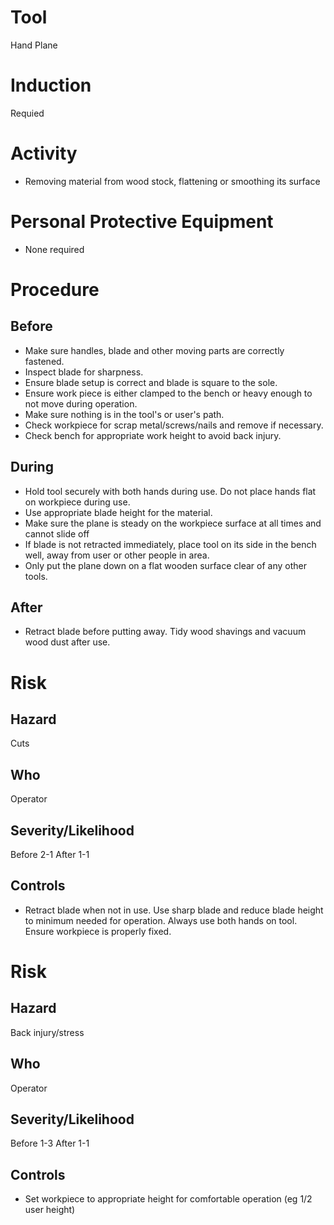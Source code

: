 # Tool
Hand Plane
# Induction
Requied
# Activity

* Removing material from wood stock, flattening or smoothing its surface

# Personal Protective Equipment

* None required

# Procedure
## Before

* Make sure handles, blade and other moving parts are correctly fastened.
* Inspect blade for sharpness.
* Ensure blade setup is correct and blade is square to the sole. 
* Ensure work piece is either clamped to the bench or heavy enough to not move during operation. 
* Make sure nothing is in the tool&#39;s or user&#39;s path.
* Check workpiece for scrap metal/screws/nails and remove if necessary. 
* Check bench for appropriate work height to avoid back injury.

## During

* Hold tool securely with both hands during use. Do not place hands flat on workpiece during use.
* Use appropriate blade height for the material.
* Make sure the plane is steady on the workpiece surface at all times and cannot slide off
* If blade is not retracted immediately, place tool on its side in the bench well, away from user or other people in area.
* Only put the plane down on a flat wooden surface clear of any other tools.

## After

* Retract blade before putting away. Tidy wood shavings and vacuum wood dust after use.

# Risk
## Hazard
Cuts
## Who
Operator
## Severity/Likelihood
Before 2-1 After 1-1
## Controls

* Retract blade when not in use. Use sharp blade and reduce blade height to minimum needed for operation. Always use both hands on tool.  Ensure workpiece is properly fixed.

# Risk
## Hazard
Back injury/stress
## Who
Operator
## Severity/Likelihood
Before 1-3 After 1-1
## Controls

* Set workpiece to appropriate height for comfortable operation (eg 1/2 user height)

